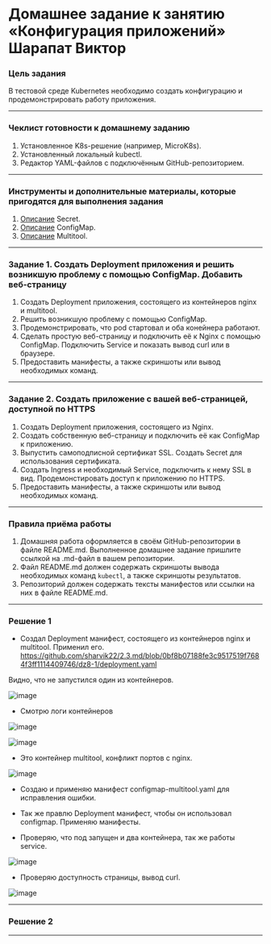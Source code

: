 # Домашнее задание к занятию «Конфигурация приложений» Шарапат Виктор

### Цель задания

В тестовой среде Kubernetes необходимо создать конфигурацию и продемонстрировать работу приложения.

------

### Чеклист готовности к домашнему заданию

1. Установленное K8s-решение (например, MicroK8s).
2. Установленный локальный kubectl.
3. Редактор YAML-файлов с подключённым GitHub-репозиторием.

------

### Инструменты и дополнительные материалы, которые пригодятся для выполнения задания

1. [Описание](https://kubernetes.io/docs/concepts/configuration/secret/) Secret.
2. [Описание](https://kubernetes.io/docs/concepts/configuration/configmap/) ConfigMap.
3. [Описание](https://github.com/wbitt/Network-MultiTool) Multitool.

------

### Задание 1. Создать Deployment приложения и решить возникшую проблему с помощью ConfigMap. Добавить веб-страницу

1. Создать Deployment приложения, состоящего из контейнеров nginx и multitool.
2. Решить возникшую проблему с помощью ConfigMap.
3. Продемонстрировать, что pod стартовал и оба конейнера работают.
4. Сделать простую веб-страницу и подключить её к Nginx с помощью ConfigMap. Подключить Service и показать вывод curl или в браузере.
5. Предоставить манифесты, а также скриншоты или вывод необходимых команд.

------

### Задание 2. Создать приложение с вашей веб-страницей, доступной по HTTPS 

1. Создать Deployment приложения, состоящего из Nginx.
2. Создать собственную веб-страницу и подключить её как ConfigMap к приложению.
3. Выпустить самоподписной сертификат SSL. Создать Secret для использования сертификата.
4. Создать Ingress и необходимый Service, подключить к нему SSL в вид. Продемонстировать доступ к приложению по HTTPS. 
4. Предоставить манифесты, а также скриншоты или вывод необходимых команд.

------

### Правила приёма работы

1. Домашняя работа оформляется в своём GitHub-репозитории в файле README.md. Выполненное домашнее задание пришлите ссылкой на .md-файл в вашем репозитории.
2. Файл README.md должен содержать скриншоты вывода необходимых команд `kubectl`, а также скриншоты результатов.
3. Репозиторий должен содержать тексты манифестов или ссылки на них в файле README.md.

------

### Решение 1

* Создал Deployment манифест, состоящего из контейнеров nginx и multitool. Применил его. https://github.com/sharvik22/2.3.md/blob/0bf8b07188fe3c9517519f7684f3ff1114409746/dz8-1/deployment.yaml

Видно, что не запустился один из контейнеров.

![image](https://github.com/user-attachments/assets/2aebba95-4d49-4497-b274-6e820479693d)

* Смотрю логи контейнеров

![image](https://github.com/user-attachments/assets/dd972e01-1038-4bf6-bfd4-4c11f69867e2)

![image](https://github.com/user-attachments/assets/3a6936df-b639-474f-883f-efe618721471)


* Это контейнер  multitool, конфликт портов с nginx.

![image](https://github.com/user-attachments/assets/d695cf4d-b4bf-41eb-a0da-f013b7bb1607)


* Создаю и применяю манифест configmap-multitool.yaml для исправления ошибки.

* Так же правлю Deployment манифест, чтобы он использовал configmap. Применяю манифесты.

* Проверяю, что под запущен и два контейнера, так же работы service.

![image](https://github.com/user-attachments/assets/e7392a01-4d57-459c-b4bc-7529ee5ce395)

* Проверяю доступность страницы, вывод curl.

![image](https://github.com/user-attachments/assets/dd9e7e02-d046-42d0-a10c-af4dc56acf93)

---

### Решение 2






---
























